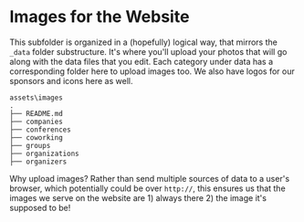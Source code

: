 # Images for the Website

This subfolder is organized in a (hopefully) logical way, that mirrors the `_data` folder substructure. It's where you'll upload your photos that will go along with the data files that you edit. Each category under data has a corresponding folder here to upload images too. We also have logos for our sponsors and icons here as well.

```
assets\images
.
├── README.md
├── companies
├── conferences
├── coworking
├── groups
├── organizations
├── organizers
```

Why upload images? Rather than send multiple sources of data to a user's browser, which potentially could be over `http://`, this ensures us that the images we serve on the website are 1) always there 2) the image it's supposed to be!